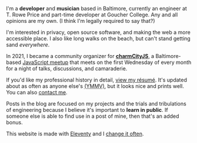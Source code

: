 I'm a **developer** and **musician** based in Baltimore, currently an engineer at T. Rowe Price and part-time developer at Goucher College. Any and all opinions are my own. (I think I'm legally required to say that?)

I'm interested in privacy, open source software, and making the web a more accessible place. I also like long walks on the beach, but can't stand getting sand _everywhere_.

In 2021, I became a community organizer for [**charmCityJS**](https://charmcityjs.org/), a Baltimore-based [JavaScript meetup](https://www.meetup.com/charmcityjs/) that meets on the first Wednesday of every month for a night of talks, discussions, and camaraderie.

If you'd like my professional history in detail, [view my résumé](https://resume.troyv.dev/). It's updated about as often as anyone else's <abbr title="Your mileage may vary">(YMMV)</abbr>, but it looks nice and prints well. You can also [contact me](/contact/).

Posts in the blog are focused on my projects and the trials and tribulations of engineering because I believe it's important to **learn in public**. If someone else is able to find use in a post of mine, then that's an added bonus.

This website is made with [Eleventy](https://www.11ty.dev/) and I [change it often][1].

[1]: https://ethanmarcotte.com/wrote/let-a-website-be-a-worry-stone/ "See: this blog by Ethan Marcotte"
